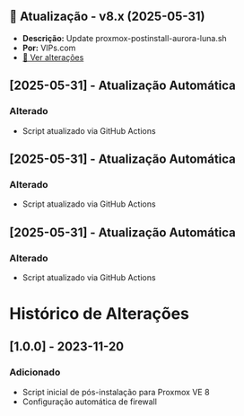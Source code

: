 ## 📜 Atualização - v8.x (2025-05-31)
- **Descrição:** Update proxmox-postinstall-aurora-luna.sh
- **Por:** VIPs.com
- [🔗 Ver alterações](https://github.com/VIPs-com/proxmox-scripts/commit/a3ce7c0b7412c317eec9ff2dc2a6d259296c4527)

## [2025-05-31] - Atualização Automática
### Alterado
- Script atualizado via GitHub Actions


## [2025-05-31] - Atualização Automática
### Alterado
- Script atualizado via GitHub Actions

## [2025-05-31] - Atualização Automática
### Alterado
- Script atualizado via GitHub Actions

# Histórico de Alterações

## [1.0.0] - 2023-11-20
### Adicionado
- Script inicial de pós-instalação para Proxmox VE 8
- Configuração automática de firewall
